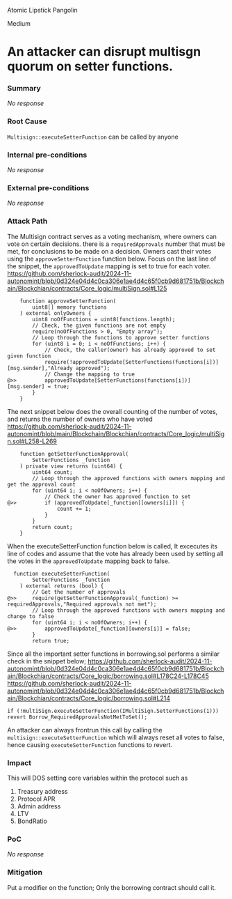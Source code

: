 Atomic Lipstick Pangolin

Medium

# An attacker can disrupt multisgn quorum on setter functions.

### Summary

_No response_

### Root Cause

`Multisign::executeSetterFunction` can be called by anyone

### Internal pre-conditions

_No response_

### External pre-conditions

_No response_

### Attack Path
The Multisign contract serves as a voting mechanism, where owners can vote on certain decisions. there is a `requiredApprovals` number that must be met, for conclusions to be made on a decision. Owners cast their votes using the `approveSetterFunction` function below. Focus on the last line of the snippet,  the `approvedToUpdate` mapping is set to true for each voter.
https://github.com/sherlock-audit/2024-11-autonomint/blob/0d324e04d4c0ca306e1ae4d4c65f0cb9d681751b/Blockchain/Blockchian/contracts/Core_logic/multiSign.sol#L125
```solidity
    function approveSetterFunction(
        uint8[] memory functions
    ) external onlyOwners {
        uint8 noOfFunctions = uint8(functions.length);
        // Check, the given functions are not empty
        require(noOfFunctions > 0, "Empty array");
        // Loop through the functions to approve setter functions
        for (uint8 i = 0; i < noOfFunctions; i++) {
            // Check, the caller(owner) has already approved to set given function
            require(!approvedToUpdate[SetterFunctions(functions[i])][msg.sender],"Already approved");
            // Change the mapping to true
@>>         approvedToUpdate[SetterFunctions(functions[i])][msg.sender] = true;
        }
    }
```

The next snippet below does the overall counting of the number of votes, and returns the number of owners who have voted
https://github.com/sherlock-audit/2024-11-autonomint/blob/main/Blockchain/Blockchian/contracts/Core_logic/multiSign.sol#L258-L269
```solidity
    function getSetterFunctionApproval(
        SetterFunctions _function
    ) private view returns (uint64) {
        uint64 count;
        // Loop through the approved functions with owners mapping and get the approval count
        for (uint64 i; i < noOfOwners; i++) {
            // Check the owner has approved function to set
@>>         if (approvedToUpdate[_function][owners[i]]) {
                count += 1;
            }
        }
        return count;
    }
```
When the executeSetterFunction function below is called, It excecutes its line of codes and assume that the vote has already been used by setting all the votes in the `approvedToUpdate` mapping back to false.
```solidity  
  function executeSetterFunction(
        SetterFunctions _function
    ) external returns (bool) {
        // Get the number of approvals
@>>     require(getSetterFunctionApproval(_function) >= requiredApprovals,"Required approvals not met");
        // Loop through the approved functions with owners mapping and change to false
        for (uint64 i; i < noOfOwners; i++) {
@>>         approvedToUpdate[_function][owners[i]] = false;
        }
        return true;
   ``` 

Since all the important setter functions in borrowing.sol performs a similar check in the snippet below;
https://github.com/sherlock-audit/2024-11-autonomint/blob/0d324e04d4c0ca306e1ae4d4c65f0cb9d681751b/Blockchain/Blockchian/contracts/Core_logic/borrowing.sol#L178C24-L178C45
https://github.com/sherlock-audit/2024-11-autonomint/blob/0d324e04d4c0ca306e1ae4d4c65f0cb9d681751b/Blockchain/Blockchian/contracts/Core_logic/borrowing.sol#L214
```solidity
if (!multiSign.executeSetterFunction(IMultiSign.SetterFunctions(1))) revert Borrow_RequiredApprovalsNotMetToSet();
```

An attacker can always frontrun this call by calling the `multisign::executeSetterFunction` which will always reset all votes to false, hence causing `executeSetterFunction` functions to revert.


### Impact

This will DOS setting core variables within the protocol such as 
1. Treasury address
2. Protocol APR
3. Admin address 
4. LTV
5. BondRatio

### PoC

_No response_

### Mitigation

Put a modifier on the function; Only the borrowing contract should call it.